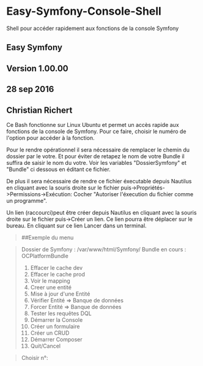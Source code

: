 # Easy-Symfony-Console-Shell
Shell pour accéder rapidement aux fonctions de la console Symfony


##                         Easy Symfony                            

                                                                    
##                        Version 1.00.00                              
##                          28 sep 2016                                
##                       Christian Richert                              
                                                                    


 Ce Bash fonctionne sur Linux Ubuntu et permet un accès rapide aux fonctions de la console de Symfony.
 Pour ce faire, choisir le numéro de l'option pour accéder à la fonction.

 Pour le rendre opérationnel il sera nécessaire de remplacer le chemin du dossier par le votre.
 Et pour éviter de retapez le nom de votre Bundle il suffira de saisir le nom du votre.
 Voir les variables "DossierSymfony" et "Bundle" ci dessous en éditant ce fichier.

 De plus il sera nécessaire de rendre ce fichier éxecutable depuis Nautilus en cliquant avec 
 la souris droite sur le fichier puis->Propriétés->Permissions->Exécution: Cocher "Autoriser l'éxecution du fichier comme un programme".

 Un lien (raccourci)peut être créer depuis Nautilus en cliquant avec 
 la souris droite sur le fichier puis->Créer un lien. Ce lien pourra être déplacer sur le bureau.
 En cliquant sur ce lien Lancer dans un terminal. 

>##Exemple du menu

>Dossier de Symfony : /var/www/html/Symfony/ 
>Bundle en cours : OCPlatformBundle 
>
> 1) Effacer le cache dev
> 2) Effacer le cache prod
> 3) Voir le mapping
> 4) Creer une entité
> 5) Mise à jour d'une Entité
> 6) Vérifier Entité => Banque de données
> 7) Forcer  Entité => Banque de données
> 8) Tester les requêtes DQL
> 9) Démarrer la Console
>10) Créer un formulaire
>11) Créer un CRUD
>12) Démarrer Composer
>13) Quit/Cancel
    
>Choisir n°:





